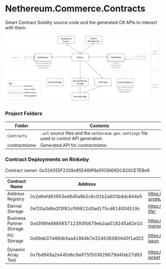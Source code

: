 # Nethereum.Commerce.Contracts
Smart Contract Solidity source code and the generated C# APIs to interact with them.

![Overview](contracts.png)

### Project Folders

| Folder | Contents |
|--|--| 
| `Contracts` | `.sol` source files and the `nethereum-gen.settings` file used to control API generation.
| _contractname_ | Generated API for _contractname_. |


### Contract Deployments on Rinkeby

Contract owner: 0x32A555F2328e85E489f9a5f03669DC820CE7EBe9

| Contract Name | Address | Link to dApp | 
|--|--|--|
| Address Registry | 0x2d6efd93953ed8d5a8b2c6c01b2a603b4dc844e5 | https://oneclickdapp.com/giant-single/ |
| Eternal Storage | 0xf20a3d6e2f3f81cf69812d3ad175cd614004519c | https://oneclickdapp.com/tokyo-life/ |
| Business Partner Storage | 0xd3f89e888985712393fb679eb2aa018245a82e10 | https://oneclickdapp.com/spend-marion/ |
| PO Storage | 0x69eb37d48db5aa41864b7e324636980640f1a002 | https://oneclickdapp.com/vision-jason |
|  |  |  |
| Dynamic Array Test | 0x7bd949a2e445dbc9a975f503628679d4fab27d93 | https://oneclickdapp.com/circle-jacket |
